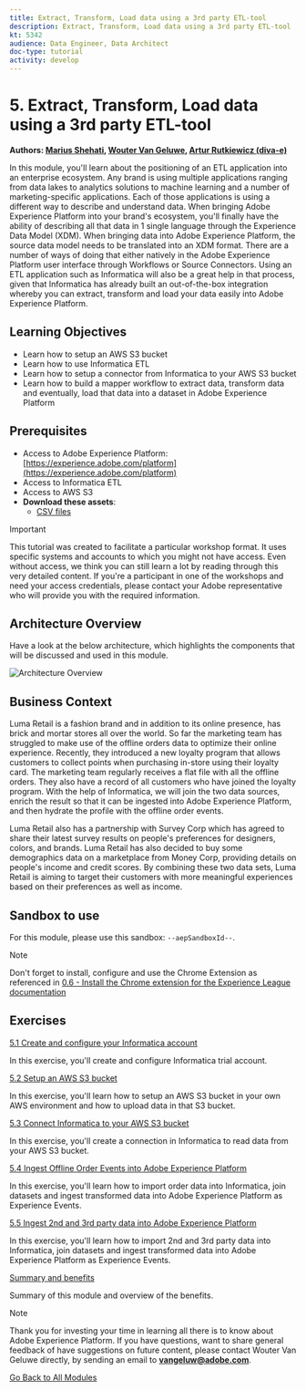 ```yaml
---
title: Extract, Transform, Load data using a 3rd party ETL-tool
description: Extract, Transform, Load data using a 3rd party ETL-tool
kt: 5342
audience: Data Engineer, Data Architect
doc-type: tutorial
activity: develop
---
```

# 5. Extract, Transform, Load data using a 3rd party ETL-tool

**Authors: [Marius Shehati](https://www.linkedin.com/in/mshehati/), [Wouter Van Geluwe](https://www.linkedin.com/in/woutervangeluwe/), [Artur Rutkiewicz (diva-e)](https://www.linkedin.com/in/artur-rutkiewicz-99b14b128/)**

In this module, you'll learn about the positioning of an ETL application into an enterprise ecosystem. Any brand is using multiple applications ranging from data lakes to analytics solutions to machine learning and a number of marketing-specific applications. Each of those applications is using a different way to describe and understand data. When bringing Adobe Experience Platform into your brand's ecosystem, you'll finally have the ability of describing all that data in 1 single language through the Experience Data Model (XDM). When bringing data into Adobe Experience Platform, the source data model needs to be translated into an XDM format. There are a number of ways of doing that either natively in the Adobe Experience Platform user interface through Workflows or Source Connectors. Using an ETL application such as Informatica will also be a great help in that process, given that Informatica has already built an out-of-the-box integration whereby you can extract, transform and load your data easily into Adobe Experience Platform.

## Learning Objectives

- Learn how to setup an AWS S3 bucket
- Learn how to use Informatica ETL
- Learn how to setup a connector from Informatica to your AWS S3 bucket
- Learn how to build a mapper workflow to extract data, transform data and eventually, load that data into a dataset in Adobe Experience Platform

## Prerequisites

- Access to Adobe Experience Platform: [https://experience.adobe.com/platform](https://experience.adobe.com/platform)
- Access to Informatica ETL
- Access to AWS S3
- **Download these assets**: 
  - [CSV files](./../../assets/csv/module5/csvfiles.zip)

>[!IMPORTANT]
>
>This tutorial was created to facilitate a particular workshop format. It uses specific systems and accounts to which you might not have access. Even without access, we think you can still learn a lot by reading through this very detailed content. If you're a participant in one of the workshops and need your access credentials, please contact your Adobe representative who will provide you with the required information.

## Architecture Overview

Have a look at the below architecture, which highlights the components that will be discussed and used in this module.

![Architecture Overview](../../assets/images/architecturem5.png)

## Business Context

Luma Retail is a fashion brand and in addition to its online presence, has brick and mortar stores all over the world. So far the marketing team has struggled to make use of the offline orders data to optimize their online experience. Recently, they introduced a new loyalty program that allows customers to collect points when purchasing in-store using their loyalty card. The marketing team regularly receives a flat file with all the offline orders. They also have a record of all customers who have joined the loyalty program. With the help of Informatica, we will join the two data sources, enrich the result so that it can be ingested into Adobe Experience Platform, and then hydrate the profile with the offline order events.

Luma Retail also has a partnership with Survey Corp which has agreed to share their latest survey results on people's preferences for designers, colors, and brands. Luma Retail has also decided to buy some demographics data on a marketplace from Money Corp, providing details on people's income and credit scores. By combining these two data sets, Luma Retail is aiming to target their customers with more meaningful experiences based on their preferences as well as income.

## Sandbox to use

For this module, please use this sandbox: `--aepSandboxId--`.

>[!NOTE]
>
>Don't forget to install, configure and use the Chrome Extension as referenced in [0.6 - Install the Chrome extension for the Experience League documentation](../module0/ex6.md)

## Exercises

[5.1 Create and configure your Informatica account](./ex1.md)

In this exercise, you'll create and configure Informatica trial account.

[5.2 Setup an AWS S3 bucket](./ex2.md)

In this exercise, you'll learn how to setup an AWS S3 bucket in your own AWS environment and how to upload data in that S3 bucket.

[5.3 Connect Informatica to your AWS S3 bucket](./ex3.md)

In this exercise, you'll create a connection in Informatica to read data from your AWS S3 bucket.

[5.4 Ingest Offline Order Events into Adobe Experience Platform](./ex4.md)

In this exercise, you'll learn how to import order data into Informatica, join datasets and ingest transformed data into Adobe Experience Platform as Experience Events.

[5.5 Ingest 2nd and 3rd party data into Adobe Experience Platform](./ex5.md)

In this exercise, you'll learn how to import 2nd and 3rd party data into Informatica, join datasets and ingest transformed data into Adobe Experience Platform as Experience Events.

[Summary and benefits](./summary.md)

Summary of this module and overview of the benefits.

>[!NOTE]
>
>Thank you for investing your time in learning all there is to know about Adobe Experience Platform. If you have questions, want to share general feedback of have suggestions on future content, please contact Wouter Van Geluwe directly, by sending an email to **vangeluw@adobe.com**.

[Go Back to All Modules](../../overview.md)
